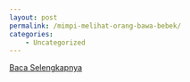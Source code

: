 ```yaml
---
layout: post
permalink: /mimpi-melihat-orang-bawa-bebek/
categories:
    - Uncategorized
---
```


[Baca Selengkapnya](/04)